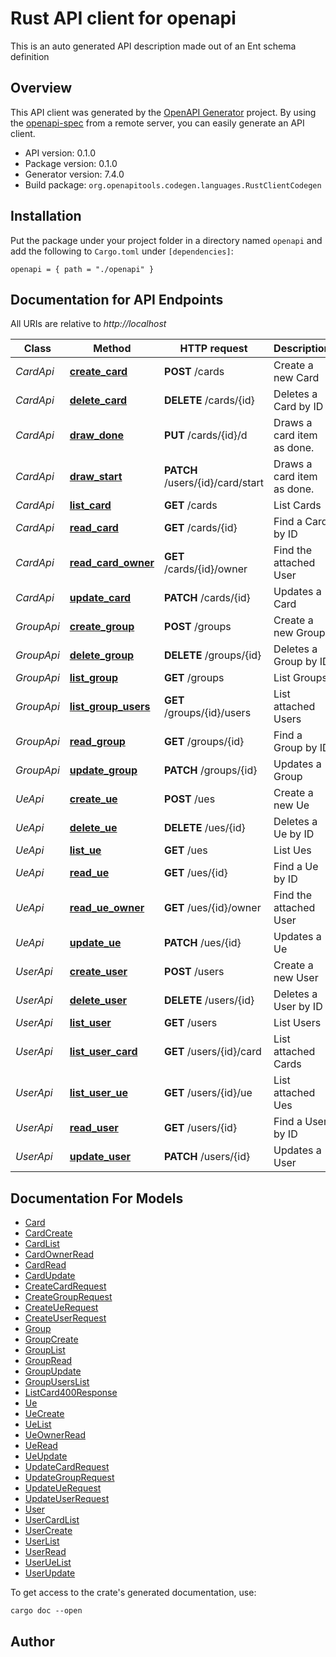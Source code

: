 # Rust API client for openapi

This is an auto generated API description made out of an Ent schema definition


## Overview

This API client was generated by the [OpenAPI Generator](https://openapi-generator.tech) project.  By using the [openapi-spec](https://openapis.org) from a remote server, you can easily generate an API client.

- API version: 0.1.0
- Package version: 0.1.0
- Generator version: 7.4.0
- Build package: `org.openapitools.codegen.languages.RustClientCodegen`

## Installation

Put the package under your project folder in a directory named `openapi` and add the following to `Cargo.toml` under `[dependencies]`:

```
openapi = { path = "./openapi" }
```

## Documentation for API Endpoints

All URIs are relative to *http://localhost*

Class | Method | HTTP request | Description
------------ | ------------- | ------------- | -------------
*CardApi* | [**create_card**](docs/CardApi.md#create_card) | **POST** /cards | Create a new Card
*CardApi* | [**delete_card**](docs/CardApi.md#delete_card) | **DELETE** /cards/{id} | Deletes a Card by ID
*CardApi* | [**draw_done**](docs/CardApi.md#draw_done) | **PUT** /cards/{id}/d | Draws a card item as done.
*CardApi* | [**draw_start**](docs/CardApi.md#draw_start) | **PATCH** /users/{id}/card/start | Draws a card item as done.
*CardApi* | [**list_card**](docs/CardApi.md#list_card) | **GET** /cards | List Cards
*CardApi* | [**read_card**](docs/CardApi.md#read_card) | **GET** /cards/{id} | Find a Card by ID
*CardApi* | [**read_card_owner**](docs/CardApi.md#read_card_owner) | **GET** /cards/{id}/owner | Find the attached User
*CardApi* | [**update_card**](docs/CardApi.md#update_card) | **PATCH** /cards/{id} | Updates a Card
*GroupApi* | [**create_group**](docs/GroupApi.md#create_group) | **POST** /groups | Create a new Group
*GroupApi* | [**delete_group**](docs/GroupApi.md#delete_group) | **DELETE** /groups/{id} | Deletes a Group by ID
*GroupApi* | [**list_group**](docs/GroupApi.md#list_group) | **GET** /groups | List Groups
*GroupApi* | [**list_group_users**](docs/GroupApi.md#list_group_users) | **GET** /groups/{id}/users | List attached Users
*GroupApi* | [**read_group**](docs/GroupApi.md#read_group) | **GET** /groups/{id} | Find a Group by ID
*GroupApi* | [**update_group**](docs/GroupApi.md#update_group) | **PATCH** /groups/{id} | Updates a Group
*UeApi* | [**create_ue**](docs/UeApi.md#create_ue) | **POST** /ues | Create a new Ue
*UeApi* | [**delete_ue**](docs/UeApi.md#delete_ue) | **DELETE** /ues/{id} | Deletes a Ue by ID
*UeApi* | [**list_ue**](docs/UeApi.md#list_ue) | **GET** /ues | List Ues
*UeApi* | [**read_ue**](docs/UeApi.md#read_ue) | **GET** /ues/{id} | Find a Ue by ID
*UeApi* | [**read_ue_owner**](docs/UeApi.md#read_ue_owner) | **GET** /ues/{id}/owner | Find the attached User
*UeApi* | [**update_ue**](docs/UeApi.md#update_ue) | **PATCH** /ues/{id} | Updates a Ue
*UserApi* | [**create_user**](docs/UserApi.md#create_user) | **POST** /users | Create a new User
*UserApi* | [**delete_user**](docs/UserApi.md#delete_user) | **DELETE** /users/{id} | Deletes a User by ID
*UserApi* | [**list_user**](docs/UserApi.md#list_user) | **GET** /users | List Users
*UserApi* | [**list_user_card**](docs/UserApi.md#list_user_card) | **GET** /users/{id}/card | List attached Cards
*UserApi* | [**list_user_ue**](docs/UserApi.md#list_user_ue) | **GET** /users/{id}/ue | List attached Ues
*UserApi* | [**read_user**](docs/UserApi.md#read_user) | **GET** /users/{id} | Find a User by ID
*UserApi* | [**update_user**](docs/UserApi.md#update_user) | **PATCH** /users/{id} | Updates a User


## Documentation For Models

 - [Card](docs/Card.md)
 - [CardCreate](docs/CardCreate.md)
 - [CardList](docs/CardList.md)
 - [CardOwnerRead](docs/CardOwnerRead.md)
 - [CardRead](docs/CardRead.md)
 - [CardUpdate](docs/CardUpdate.md)
 - [CreateCardRequest](docs/CreateCardRequest.md)
 - [CreateGroupRequest](docs/CreateGroupRequest.md)
 - [CreateUeRequest](docs/CreateUeRequest.md)
 - [CreateUserRequest](docs/CreateUserRequest.md)
 - [Group](docs/Group.md)
 - [GroupCreate](docs/GroupCreate.md)
 - [GroupList](docs/GroupList.md)
 - [GroupRead](docs/GroupRead.md)
 - [GroupUpdate](docs/GroupUpdate.md)
 - [GroupUsersList](docs/GroupUsersList.md)
 - [ListCard400Response](docs/ListCard400Response.md)
 - [Ue](docs/Ue.md)
 - [UeCreate](docs/UeCreate.md)
 - [UeList](docs/UeList.md)
 - [UeOwnerRead](docs/UeOwnerRead.md)
 - [UeRead](docs/UeRead.md)
 - [UeUpdate](docs/UeUpdate.md)
 - [UpdateCardRequest](docs/UpdateCardRequest.md)
 - [UpdateGroupRequest](docs/UpdateGroupRequest.md)
 - [UpdateUeRequest](docs/UpdateUeRequest.md)
 - [UpdateUserRequest](docs/UpdateUserRequest.md)
 - [User](docs/User.md)
 - [UserCardList](docs/UserCardList.md)
 - [UserCreate](docs/UserCreate.md)
 - [UserList](docs/UserList.md)
 - [UserRead](docs/UserRead.md)
 - [UserUeList](docs/UserUeList.md)
 - [UserUpdate](docs/UserUpdate.md)


To get access to the crate's generated documentation, use:

```
cargo doc --open
```

## Author



